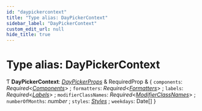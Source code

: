 ```yaml
---
id: "daypickercontext"
title: "Type alias: DayPickerContext"
sidebar_label: "DayPickerContext"
custom_edit_url: null
hide_title: true
---
```


# Type alias: DayPickerContext

Ƭ **DayPickerContext**: [*DayPickerProps*](../interfaces/daypickerprops.md) & RequiredProp & { `components`: *Required*<[*Components*](components.md)\> ; `formatters`: *Required*<[*Formatters*](formatters.md)\> ; `labels`: *Required*<[*Labels*](labels.md)\> ; `modifierClassNames`: *Required*<[*ModifierClassNames*](modifierclassnames.md)\> ; `numberOfMonths`: *number* ; `styles`: [*Styles*](styles.md) ; `weekdays`: Date[]  }

